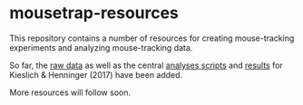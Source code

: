 # mousetrap-resources

This repository contains a number of resources for creating mouse-tracking experiments and analyzing mouse-tracking data.

So far, the [raw data](KieslichHenninger2017/merged_data/raw_data.csv.gz) as well as the central [analyses scripts](KieslichHenninger2017/analyses_paper.Rmd) and [results](http://htmlpreview.github.io/?https://github.com/PascalKieslich/mousetrap-resources/blob/master/KieslichHenninger2017/analyses_paper.html) for Kieslich & Henninger (2017) have been added.

More resources will follow soon.

